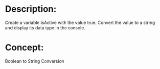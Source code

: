 # Description:
Create a variable isActive with the value true. Convert the value to a string and display its data type in the console.

# Concept:
Boolean to String Conversion